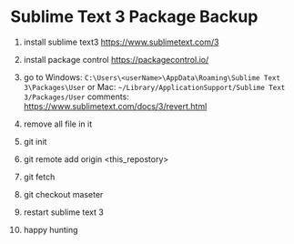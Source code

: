 # Sublime Text 3 Package Backup

1. install sublime text3
https://www.sublimetext.com/3

2. install package control
https://packagecontrol.io/

3. go to
Windows: `C:\Users\<userName>\AppData\Roaming\Sublime Text 3\Packages\User`
or
Mac: `~/Library/ApplicationSupport/Sublime Text 3/Packages/User`
comments: https://www.sublimetext.com/docs/3/revert.html

4. remove all file in it

5. git init

6. git remote add origin <this_repostory>

7. git fetch

8. git checkout maseter

9. restart sublime text 3

10. happy hunting
